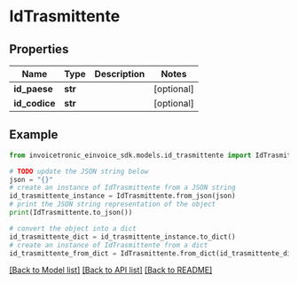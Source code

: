 # IdTrasmittente


## Properties

Name | Type | Description | Notes
------------ | ------------- | ------------- | -------------
**id_paese** | **str** |  | [optional] 
**id_codice** | **str** |  | [optional] 

## Example

```python
from invoicetronic_einvoice_sdk.models.id_trasmittente import IdTrasmittente

# TODO update the JSON string below
json = "{}"
# create an instance of IdTrasmittente from a JSON string
id_trasmittente_instance = IdTrasmittente.from_json(json)
# print the JSON string representation of the object
print(IdTrasmittente.to_json())

# convert the object into a dict
id_trasmittente_dict = id_trasmittente_instance.to_dict()
# create an instance of IdTrasmittente from a dict
id_trasmittente_from_dict = IdTrasmittente.from_dict(id_trasmittente_dict)
```
[[Back to Model list]](../README.md#documentation-for-models) [[Back to API list]](../README.md#documentation-for-api-endpoints) [[Back to README]](../README.md)


